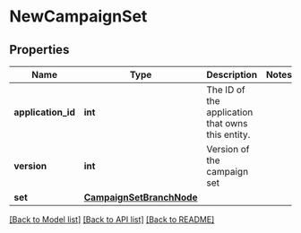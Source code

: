 # NewCampaignSet


## Properties
Name | Type | Description | Notes
------------ | ------------- | ------------- | -------------
**application_id** | **int** | The ID of the application that owns this entity. | 
**version** | **int** | Version of the campaign set | 
**set** | [**CampaignSetBranchNode**](CampaignSetBranchNode.md) |  | 

[[Back to Model list]](../README.md#documentation-for-models) [[Back to API list]](../README.md#documentation-for-api-endpoints) [[Back to README]](../README.md)


